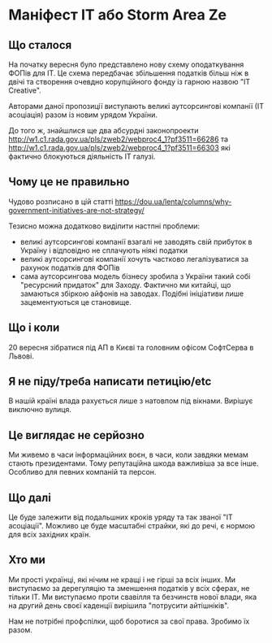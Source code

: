 # Маніфест ІТ aбо Storm Area Ze

## Що сталося
На початку вересня було представлено нову схему оподаткування ФОПів для ІТ. Це схема передбачає збільшення податків більш ніж в двічі та створення очевдно корупційного фонду із гарною назвою "IT Creative".

Авторами даної пропозиції виступають великі аутсорсингові компанії (ІТ асоціація) разом із новим урядом України. 

До того ж, знайшлися ще два абсурдні законопроекти http://w1.c1.rada.gov.ua/pls/zweb2/webproc4_1?pf3511=66286 та http://w1.c1.rada.gov.ua/pls/zweb2/webproc4_1?pf3511=66303 які фактично блокуються діяльність ІТ галузі.


## Чому це не правильно

Чудово розписано в цій статті https://dou.ua/lenta/columns/why-government-initiatives-are-not-strategy/

Тезисно можна додатково виділити настпні проблеми:
- великі аутсорсингові компанії взагалі не заводять свій прибуток в Україну і відповідно не сплачують ніякі податки
- великі аутсорсингові компанії хочуть частково легалізуватися за рахунок податків для ФОПів
- сама аутсорсингова модель бізнесу зробила з України такий собі "ресурсний придаток" для Заходу. Фактично ми китайці, що замаються збіркою айфонів на заводах. Подібні ініціативи лише зацементуються це становище.

## Що і коли
20 вересня зібратися під АП в Києві та головним офісом СофтСерва в Львові.

## Я не піду/треба написати петицію/etc
В нашій країні влада рахується лише з натовпом під вікнами. Вирішує виключно вулиця.

## Це виглядає не серйозно
Ми живемо в часи інформаційних воєн, в часи, коли завдяки мемам стають президентами. Тому репутаційна шкода важливіша за все інше. Особливо для певних компаній та персон.

## Що далі
Це буде залежити від подальшних кроків уряду та так званої "ІТ асоціації". Можливо це буде масштабні страйки, які до речі, є нормою для всіх західних країн.

## Хто ми
Ми прості українці, які нічим не кращі і не гірші за всіх інших. Ми виступаємо за дерегуляцію та зменшення податків у всіх сферах, не тільки ІТ. Ми виступаємо проти свавілля та безчинств нової влади, яка на другий день своєї каденції вирішила "потрусити айтішніків". 

Нам не потрібні профспілки, щоб боротися за свої права. Зробимо їх разом.
